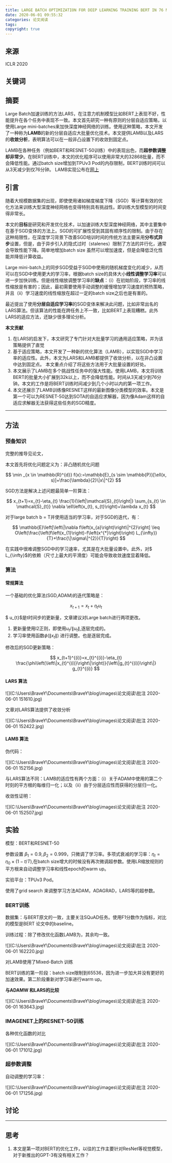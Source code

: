 ```yaml
---
title: LARGE BATCH OPTIMIZATION FOR DEEP LEARNING TRAINING BERT IN 76 MINUTES
date: 2020-06-01 09:55:32
categories: 论文阅读
tags:
copyright: true
---
```

## 来源

ICLR 2020

## 关键词

## 摘要

Large Batch加速训练的方法LARS，在注意力机制模型比如BERT上表现不好，性能提升在各个任务中表现不一致。本文首先研究一种有原则的分层自适应策略，以使用Large mini-batches来加快深度神经网络的训练。使用这种策略，本文开发了一种称为**LAMB**的新的分层自适应大批量优化技术。本文提供LAMB以及LARS的**收敛分析**，表明算法可以在一般非凸设置下的收敛到固定点。

LAMB在各种任务（例如BERT和RESNET-50训练）中的表现出色，而**超参数调整却非常少**。在BERT训练中，本文的优化程序可以使用非常大的32868批量，而不会降低性能。通过batch size增加到TPUv3 Pod的内存限制，BERT训练时间可以从3天减少到仅76分钟。 LAMB实现公布在[网上]([https://github.com/tensorflow/addons/blob/master/tensorflow_addons/optimizers/lamb.py](https://github.com/tensorflow/addons/blob/master/tensorflow_addons/optimizers/lamb.py) )

## 引言

随着大规模数据集的出现，即使使用诸如梯度梯度下降（SGD）等计算有效的优化方法来训练大型深度神经网络也变得特别具有挑战性。即训练大型模型的时间变得非常长。

本文的**目标**是研究和开发优化技术，以加速训练大型深度神经网络，其中主要集中在基于SGD变体的方法上。SGD的可扩展性受到其固有顺序性的限制。由于存在这种局限性，在深度学习背景下改善SGD培训时间的传统方法主要采用**分布式异步**设置，但是，由于异步引入的隐式过时（stalenes）限制了方法的并行化，通常会导致性能下降。简单地增加batch size 虽然可以增加速度，但是会降低泛化性能并降低计算收益。

Large mini-batch上的同步SGD受益于SGD中使用的随机梯度变化的减少，从而可以在SGD中使用更大的学习率，根据batch size的具体大小**线性调整学习率**可以进一步加快训练。但是线性缩放调整学习率的**缺点**：（i）在初始阶段，学习率的线性缩放是有害的；因此，最初需要使用手动调整的缓慢增加学习速度的预热策略，并且（ii）学习速度的线性缩放在超过一定的batch size之后也是有害的。

最近提出了使用**分层自适应学习率**的SGD变体来解决此问题，比如非常出名的LARS算法。但该算法的性能在跨任务上不一致，比如BERT上表现糟糕。此外LARS的适应方法，还缺少很多理论分析。

**本文贡献**

1. 在LARS的启发下，本文研究了专门针对大批量学习的通用适应策略，并为该策略提供了直觉
2. 基于适应策略，本文开发了一种新的优化算法（LAMB），以实现SGD中学习率的适应性。此外，本文为LARS和LAMB都提供了收敛分析，以在非凸设置中达到固定点。
   本文重点介绍了将这些方法用于大批量设置的好处。
3. 本文展示了LAMB在多个挑战性任务中的强大性能。使用LAMB，本文将训练BERT的批量大小扩展到32k以上，而不会降低性能。时间从3天减少到76分钟。本文的工作是将BERT训练时间减少到几个小时以内的第一项工作。
4. 本文还展示了LAMB训练像RESNET这样的最新图像分类模型的效率。本文是第一个可以为RESNET-50达到SOTA的自适应求解器，因为像Adam这样的自适应求解器无法获得这些任务的SGD精度。

---

## 方法

### 预备知识

完整的推导见论文，

本文首先将优化问题定义为：非凸随机优化问题

$$
\min _{x \in \mathbb{R}^{d}} f(x):=\mathbb{E}_{s \sim \mathbb{P}}[\ell(x, s)]+\frac{\lambda}{2}\|x\|^{2}
$$

SGD方法是解决上述问题最简单一阶算法：

$$
x_{t+1}=x_{t}-\eta_{t} \frac{1}{\left|\mathcal{S}_{t}\right|} \sum_{s_{t} \in \mathcal{S}_{t}} \nabla \ell\left(x_{t}, s_{t}\right)+\lambda x_{t}
$$

对于large batch b = T并使用适当的学习率，对于SGD的迭代，有：

$$
\mathbb{E}\left[\left\|\nabla f\left(x_{a}\right)\right\|^{2}\right] \leq O\left(\frac{\left(f\left(x_{1}\right)-f\left(x^{*}\right)\right) L_{\infty}}{T}+\frac{\|\sigma\|^{2}}{T}\right)
$$

在实践中很难调整SGD中的学习速率，尤其是在大批量设置中。此外，对$ L_{\infty}$的依赖（尺寸上最大的平滑度）可能会导致收敛速度显着降低。

### 算法

#### 常规算法

一个基础的优化算法(SGD,ADAM)的迭代策略是：

$$
x_{t+1}=x_{t}+\eta_{t} u_{t}
$$

$ u_{t}$是t时间步的更新量，文章建议对Large batch进行两项更改。

1. 更新量使用l2正则，即使用$u_t/\|u_t\|$,逐层完成的。
2. 学习率使用函数$\phi\left(\left\|x_{t}\right\|\right)$ 进行调整。也是逐层完成。

修改后的SGD更新策略：

$$
x_{t+1}^{(i)}=x_{t}^{(i)}-\eta_{t} \frac{\phi\left(\left\|x_{t}^{(i)}\right\|\right)}{\left\|g_{t}^{(i)}\right\|} g_{t}^{(i)}
$$

#### LARS 算法

![](C:\Users\BraveY\Documents\BraveY\blog\images\论文阅读\批注 2020-06-01 151610.jpg)

文章对LARS算法提供了收敛分析

![](C:\Users\BraveY\Documents\BraveY\blog\images\论文阅读\批注 2020-06-01 152422.jpg)

#### LAMB 算法

伪代码：

![](C:\Users\BraveY\Documents\BraveY\blog\images\论文阅读\批注 2020-06-01 152156.jpg)

与LARS算法不同：LAMB的适应性有两个方面：（i）关于ADAM中使用的第二个时刻的平方根的每维归一化；以及（ii）由于分层适应性而获得的分层归一化。

收敛性证明：

![](C:\Users\BraveY\Documents\BraveY\blog\images\论文阅读\批注 2020-06-01 152507.jpg)

## 实验

模型：BERT和RESNET-50

参数设置 $\beta_1 = 0.9,\beta_2=0.999$，只微调了学习率。多项式衰减的学习率：$\eta_{t}=\eta_{0} \times(1-t / T)$,在batch size增大的时候没有再次微调超参数。使用LR缩放规则的平方根来自动调整学习率和线性epoch的warm up。

实验平台：TPUv3 Pod。

使用了grid search 来调整学习方法ADAM，ADAGRAD，LARS等的超参数。

### BERT训练

数据集：与BERT原文的一致，主要关注SQuAD任务。使用F1分数作为指标，对比的模型是BERT 论文中的baseline。

训练过程：除了修改优化函数LAMB为，其余均一致。

![](C:\Users\BraveY\Documents\BraveY\blog\images\论文阅读\批注 2020-06-01 162220.jpg)

对LAMB使用了Mixed-Batch 训练

BERT训练的第一阶段：batch size限制到65536，因为进一步加大并没有更好的加速效果。第二阶段重新对学习率进行warm up。

**与ADAMW 和LARS的比较**

![](C:\Users\BraveY\Documents\BraveY\blog\images\论文阅读\批注 2020-06-01 163643.jpg)

### IMAGENET上的RESNET-50训练

各种优化函数的对比

![](C:\Users\BraveY\Documents\BraveY\blog\images\论文阅读\批注 2020-06-01 171012.jpg)

### 超参数调整

自动调整的学习率：

![](C:\Users\BraveY\Documents\BraveY\blog\images\论文阅读\批注 2020-06-01 171256.jpg)

## 讨论

---

## 思考

1. 本文是第一项对BERT的优化工作，以往的工作主要针对ResNet等视觉模型，对于新推出的GPT-3有没有相关工作？
